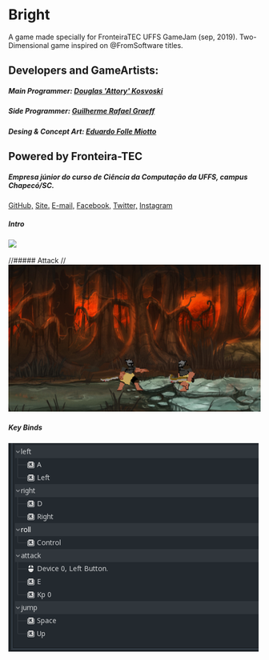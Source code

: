 # Bright

A game made specially for FronteiraTEC UFFS GameJam (sep, 2019).
Two-Dimensional game inspired on @FromSoftware titles.

## Developers and GameArtists: 
##### Main Programmer: [Douglas 'Attory' Kosvoski](https://github.com/DouglasKosvoski)
##### Side Programmer: [Guilherme Rafael Graeff](https://github.com/GuilhermeGraeff)
##### Desing & Concept Art: [Eduardo Folle Miotto](https://github.com/edo-folle)
   


## Powered by Fronteira-TEC
##### Empresa júnior do curso de Ciência da Computação da UFFS, campus Chapecó/SC. 
   [GitHub,](https://github.com/FronteiraTec)
   [ Site.](http://fronteiratec.com) 
   [E-mail,](contato@fronteiratec.com) 
   [Facebook,](https://www.facebook.com/FronteiraTec.UFFS)
   [Twitter,](https://twitter.com/FronteiraTec) 
   [Instagram](https://instagram.com/fronteiratec/)


##### Intro
   ![](https://github.com/DouglasKosvoski/BrightSouls/blob/master/screenshots/intro.png)

//##### Attack 
//   ![](https://github.com/DouglasKosvoski/Bright/blob/master/screenshots/attack.png)

##### Key Binds
   ![](https://github.com/DouglasKosvoski/Bright/blob/master/screenshots/keybindings.png)
   

